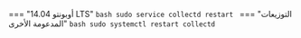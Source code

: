 === "أوبونتو 14.04 LTS"
    ```bash
    sudo service collectd restart
    ```
=== "التوزيعات المدعومة الأخرى"
    ```bash
    sudo systemctl restart collectd
    ```